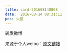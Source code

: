 ```yaml
---
title: card-201608140808
date:  2016-08-14 08:31:11
pos: 火星
---
```

转发微博

来源于个人weibo：[原文链接](https://m.weibo.cn/status/E3tHGqn44?mblogid=E3tHGqn44)